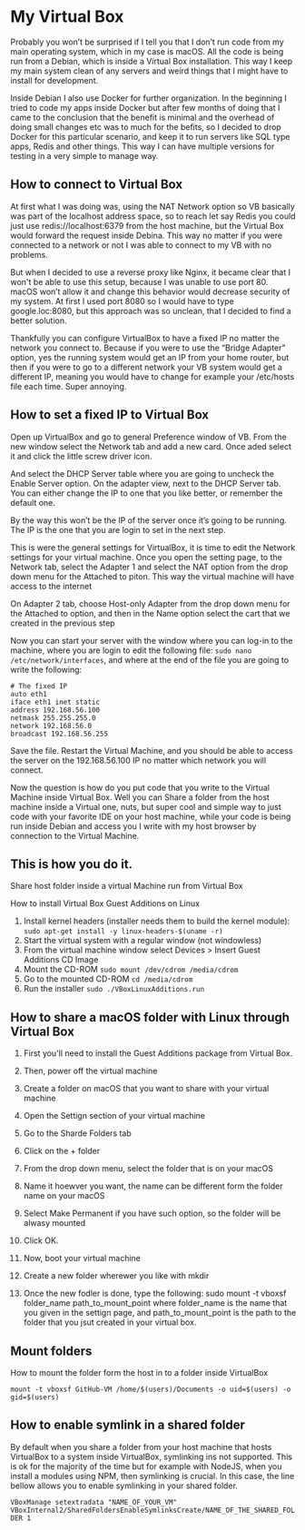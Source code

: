 # My Virtual Box

Probably you won’t be surprised if I tell you that I don’t run code from my main operating system, which in my case is macOS. All the code is being run from a Debian, which is inside a Virtual Box installation. This way I keep my main system clean of any servers and weird things that I might have to install for development.

Inside Debian I also use Docker for further organization. In the beginning I tried to code my apps inside Docker but after few months of doing that I came to the conclusion that the benefit is minimal and the overhead of doing small changes etc was to much for the befits, so I decided to drop Docker for this particular scenario, and keep it to run servers like SQL type apps, Redis and other things. This way I can have multiple versions for testing in a very simple to manage way.

## How to connect to Virtual Box

At first what I was doing was, using the NAT Network option so VB basically was part of the localhost address space, so to reach let say Redis you could just use redis://localhost:6379 from the host machine, but the Virtual Box would forward the request inside Debina. This way no matter if you were connected to a network or not I was able to connect to my VB with no problems.

But when I decided to use a reverse proxy like Nginx, it became clear that I won't be able to use this setup, because I was unable to use port 80. macOS won’t allow it and change this behavior would decrease security of my system. At first I used port 8080 so I would have to type google.loc:8080, but this approach was so unclean, that I decided to find a better solution.

Thankfully you can configure VirtualBox to have a fixed IP no matter the network you connect to. Because if you were to use the “Bridge Adapter” option, yes the running system would get an IP from your home router, but then if you were to go to a different network your VB system would get a different IP, meaning you would have to change for example your /etc/hosts file each time. Super annoying.

## How to set a fixed IP to Virtual Box

Open up VirtualBox and go to general Preference window of VB. From the new window select the Network tab and add a new card. Once aded select it and click the little screw driver icon.

And select the DHCP Server table where you are going to uncheck the Enable Server option. On the adapter view, next to the DHCP Server tab. You can either change the IP to one that you like better, or remember the default one.

By the way this won’t be the IP of the server once it’s going to be running. The IP is the one that you are login to set in the next step.


This is were the general settings for VirtualBox, it is time to edit the Network settings for your virtual machine. Once you open the setting page, to the Network tab, select the Adapter 1 and select the NAT option from the drop down menu for the Attached to piton. This way the virtual machine will have access to the internet




On Adapter 2 tab, choose Host-only Adapter from the drop down menu for the Attached to option, and then in the Name option select the cart that we created in the previous step

Now you can start your server with the window where you can log-in to the machine, where you are login to edit the following file: `sudo nano /etc/network/interfaces`, and where at the end of the file you are going to write the following:

```
# The fixed IP
auto eth1
iface eth1 inet static
address 192.168.56.100
netmask 255.255.255.0
network 192.168.56.0
broadcast 192.168.56.255
```

Save the file. Restart the Virtual Machine, and you should be able to access the server on the 192.168.56.100 IP no matter which network you will connect.

Now the question is how do you put code that you write to the Virtual Machine inside Virtual Box. Well you can Share a folder from the host machine inside a Virtual one, nuts, but super cool and simple way to just code with your favorite IDE on your host machine, while your code is being run inside Debian and access you I write with my host browser by connection to the Virtual Machine.

## This is how you do it.

Share host folder inside a virtual Machine run from Virtual Box

How to install Virtual Box Guest Additions on Linux


1. Install kernel headers (installer needs them to build the kernel module):
`sudo apt-get install -y linux-headers-$(uname -r)`
1. Start the virtual system with a regular window (not windowless)
2. From the virtual machine window select Devices > Insert Guest Additions CD Image
3. Mount the CD-ROM
`sudo mount /dev/cdrom /media/cdrom`
1. Go to the mounted CD-ROM
`cd /media/cdrom`
1. Run the installer
`sudo ./VBoxLinuxAdditions.run`

## How to share a macOS folder with Linux through Virtual Box

1. First you'll need to install the Guest Additions package from Virtual Box.
2. Then, power off the virtual machine
3. Create a folder on macOS that you want to share with your virtual machine

4. Open the Settign section of your virtual machine
5. Go to the Sharde Folders tab
6. Click on the + folder
7. From the drop down menu, select the folder that is on your macOS
8. Name it hoewver you want, the name can be different form the folder name on your macOS
9. Select Make Permanent if you have such option, so the folder will be alwasy mounted

10. Click OK.
11. Now, boot your virtual machine
12. Create a new folder wherewer you like with mkdir
13. Once the new fodler is done, type the following:
sudo mount -t vboxsf folder_name path_to_mount_point
where folder_name is the name that you given in the settign page, and path_to_mount_point is the path to the folder that you jsut created in your virtual box.

## Mount folders

How to mount the folder form the host in to a folder inside VirtualBox

`mount -t vboxsf GitHub-VM /home/$(users)/Documents -o uid=$(users) -o gid=$(users)`

## How to enable symlink in a shared folder

By default when you share a folder from your host machine that hosts VirtualBox to a system inside VirtualBox, symlinking ins not supported. This is ok for the majority of the time but for example with NodeJS, when you install a modules using NPM, then symlinking is crucial. In this case, the line bellow allows you to enable symlinking in your shared folder.

`VBoxManage setextradata "NAME_OF_YOUR_VM" VBoxInternal2/SharedFoldersEnableSymlinksCreate/NAME_OF_THE_SHARED_FOLDER 1`